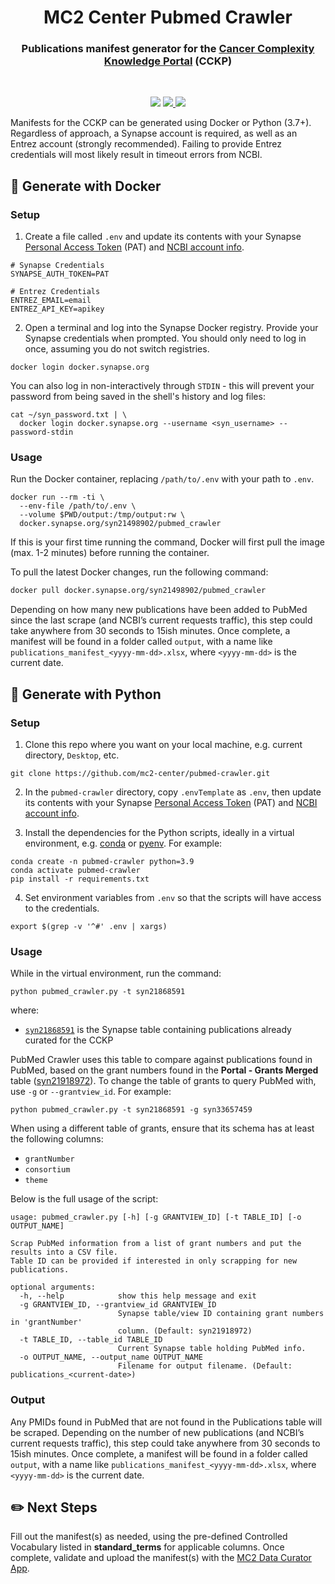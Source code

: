 <h1 align="center">
  MC2 Center Pubmed Crawler
</h1>

<h3 align="center">
  Publications manifest generator for the 
  <a href="https://cancercomplexity.synapse.org/" target="_blank">Cancer Complexity Knowledge Portal</a> 
  (CCKP)
</h3>
<br/>

<p align="center">
  <img src="https://img.shields.io/maintenance/yes/2022?style=flat-square">
  <a href="https://github.com/mc2-center/pubmed-crawler/commits/main">
    <img src="https://img.shields.io/github/last-commit/mc2-center/pubmed-crawler?color=informational&style=flat-square">
  </a>
  <a href="https://github.com/mc2-center/pubmed-crawler/issues">
    <img src="https://img.shields.io/github/issues-raw/mc2-center/pubmed-crawler?color=important&style=flat-square">
  </a>
<p>

Manifests for the CCKP can be generated using Docker or Python (3.7+).
Regardless of approach, a Synapse account is required, as well as an Entrez
account (strongly recommended). Failing to provide Entrez credentials will
most likely result in timeout errors from NCBI.

## :whale: Generate with Docker

### Setup

1. Create a file called `.env` and update its contents with your Synapse
   [Personal Access Token] (PAT) and [NCBI account info].

```
# Synapse Credentials
SYNAPSE_AUTH_TOKEN=PAT

# Entrez Credentials
ENTREZ_EMAIL=email
ENTREZ_API_KEY=apikey
```

2. Open a terminal and log into the Synapse Docker registry. Provide your
   Synapse credentials when prompted. You should only need to log in once,
   assuming you do not switch registries.

```
docker login docker.synapse.org
```

You can also log in non-interactively through `STDIN` - this will prevent
your password from being saved in the shell's history and log files:

```
cat ~/syn_password.txt | \
  docker login docker.synapse.org --username <syn_username> --password-stdin
```

### Usage

Run the Docker container, replacing `/path/to/.env` with your path to `.env`.

```
docker run --rm -ti \
  --env-file /path/to/.env \
  --volume $PWD/output:/tmp/output:rw \
  docker.synapse.org/syn21498902/pubmed_crawler
```

If this is your first time running the command, Docker will first pull the image
(max. 1-2 minutes) before running the container.

To pull the latest Docker changes, run the following command:

```bash
docker pull docker.synapse.org/syn21498902/pubmed_crawler
```

Depending on how many new publications have been added to PubMed since the last
scrape (and NCBI’s current requests traffic), this step could take anywhere from
30 seconds to 15ish minutes. Once complete, a manifest will be found in a folder
called `output`, with a name like `publications_manifest_<yyyy-mm-dd>.xlsx`,
where `<yyyy-mm-dd>` is the current date.

## :snake: Generate with Python

### Setup

1. Clone this repo where you want on your local machine, e.g. current directory,
   `Desktop`, etc.

```
git clone https://github.com/mc2-center/pubmed-crawler.git
```

2. In the `pubmed-crawler` directory, copy `.envTemplate` as `.env`, then update
   its contents with your Synapse [Personal Access Token] (PAT) and [NCBI account info].

3. Install the dependencies for the Python scripts, ideally in a virtual
   environment, e.g. [conda] or [pyenv]. For example:

```
conda create -n pubmed-crawler python=3.9
conda activate pubmed-crawler
pip install -r requirements.txt
```

4. Set environment variables from `.env` so that the scripts will have access
   to the credentials.

```
export $(grep -v '^#' .env | xargs)
```

### Usage

While in the virtual environment, run the command:

```
python pubmed_crawler.py -t syn21868591
```

where:

- [`syn21868591`] is the Synapse table containing publications already curated for the CCKP

PubMed Crawler uses this table to compare against publications found in PubMed,
based on the grant numbers found in the **Portal - Grants Merged** table ([syn21918972]).
To change the table of grants to query PubMed with, use `-g` or `--grantview_id`. For example:

```
python pubmed_crawler.py -t syn21868591 -g syn33657459
```

When using a different table of grants, ensure that its schema has at least the following columns:

- `grantNumber`
- `consortium`
- `theme`

Below is the full usage of the script:

```
usage: pubmed_crawler.py [-h] [-g GRANTVIEW_ID] [-t TABLE_ID] [-o OUTPUT_NAME]

Scrap PubMed information from a list of grant numbers and put the results into a CSV file. 
Table ID can be provided if interested in only scrapping for new publications.

optional arguments:
  -h, --help            show this help message and exit
  -g GRANTVIEW_ID, --grantview_id GRANTVIEW_ID
                        Synapse table/view ID containing grant numbers in 'grantNumber'
                        column. (Default: syn21918972)
  -t TABLE_ID, --table_id TABLE_ID
                        Current Synapse table holding PubMed info.
  -o OUTPUT_NAME, --output_name OUTPUT_NAME
                        Filename for output filename. (Default: publications_<current-date>)
```

### Output

Any PMIDs found in PubMed that are not found in the Publications table will
be scraped. Depending on the number of new publications (and NCBI’s current
requests traffic), this step could take anywhere from 30 seconds to 15ish
minutes. Once complete, a manifest will be found in a folder called `output`,
with a name like `publications_manifest_<yyyy-mm-dd>.xlsx`, where `<yyyy-mm-dd>`
is the current date.

## :pencil2: Next Steps

Fill out the manifest(s) as needed, using the pre-defined Controlled Vocabulary
listed in **standard_terms** for applicable columns. Once complete, validate
and upload the manifest(s) with the [MC2 Data Curator App].

<!-- Links -->

[synapse account]: https://www.synapse.org/#!RegisterAccount:0
[personal access token]: https://www.synapse.org/#!PersonalAccessTokens:
[ncbi account info]: https://support.nlm.nih.gov/knowledgebase/article/KA-05317/en-us
[conda]: https://docs.conda.io/projects/conda/en/latest/user-guide/install/index.html
[pyenv]: https://github.com/pyenv/pyenv#getting-pyenv
[mc2 data curator app]: https://sagebio.shinyapps.io/csbc_data_curator/
[syn21918972]: https://www.synapse.org/#!Synapse:syn21918972/tables/
[`syn21868591`]: https://www.synapse.org/#!Synapse:syn21868591/tables/
